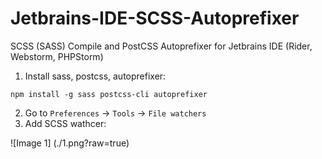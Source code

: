 # Jetbrains-IDE-SCSS-Autoprefixer
SCSS (SASS) Compile and PostCSS Autoprefixer for Jetbrains IDE (Rider, Webstorm, PHPStorm) 

1. Install sass, postcss, autoprefixer:
```
npm install -g sass postcss-cli autoprefixer
```
2. Go to `Preferences` -> `Tools` -> `File watchers`
3. Add SCSS wathcer:

![Image 1] (./1.png?raw=true)
